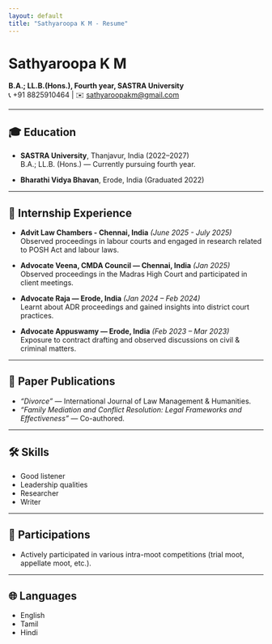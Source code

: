 ```yaml
---
layout: default
title: "Sathyaroopa K M - Resume"
---
```


# Sathyaroopa K M
**B.A.; LL.B.(Hons.), Fourth year, SASTRA University**  
📞 +91 8825910464 | ✉️ [sathyaroopakm@gmail.com](mailto:sathyaroopakm@gmail.com)

---

## 🎓 Education
- **SASTRA University**, Thanjavur, India (2022–2027)  
  B.A.; LL.B. (Hons.) — Currently pursuing fourth year.  

- **Bharathi Vidya Bhavan**, Erode, India (Graduated 2022)

---

## 💼 Internship Experience

- **Advit Law Chambers - Chennai, India**
  *(June 2025 - July 2025)*
  Observed proceedings in labour courts and engaged in research related to POSH Act and labour laws.
  
- **Advocate Veena, CMDA Council — Chennai, India** *(Jan 2025)*  
  Observed proceedings in the Madras High Court and participated in client meetings.  

- **Advocate Raja — Erode, India** *(Jan 2024 – Feb 2024)*  
  Learnt about ADR proceedings and gained insights into district court practices.  

- **Advocate Appuswamy — Erode, India** *(Feb 2023 – Mar 2023)*  
  Exposure to contract drafting and observed discussions on civil & criminal matters.
  

---

## 📑 Paper Publications
- *“Divorce”* — International Journal of Law Management & Humanities.  
- *“Family Mediation and Conflict Resolution: Legal Frameworks and Effectiveness”* — Co-authored.

---

## 🛠 Skills
- Good listener  
- Leadership qualities  
- Researcher
- Writer

---

## 🎤 Participations
- Actively participated in various intra-moot competitions (trial moot, appellate moot, etc.).

---

## 🌐 Languages
- English  
- Tamil  
- Hindi  
